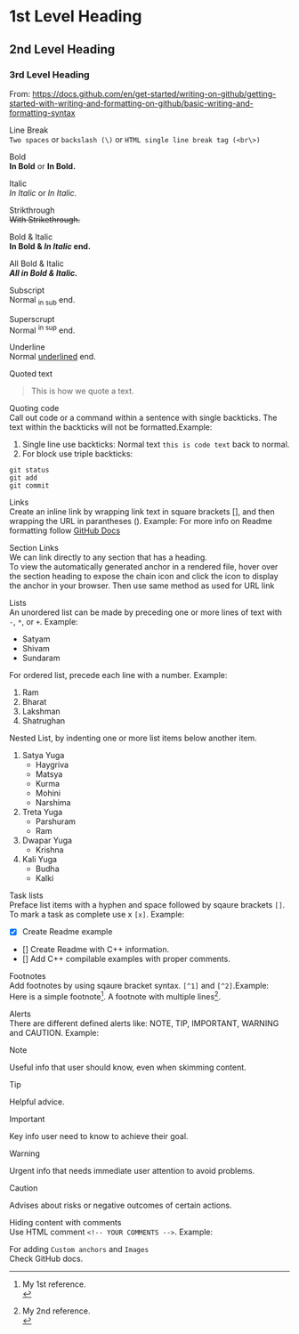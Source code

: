 # 1st Level Heading
## 2nd Level Heading
### 3rd Level Heading


From: https://docs.github.com/en/get-started/writing-on-github/getting-started-with-writing-and-formatting-on-github/basic-writing-and-formatting-syntax 

Line Break<br/>
`Two spaces` or `backslash (\)` or `HTML single line break tag (<br\>)`

Bold<br/>
**In Bold** or __In Bold.__

Italic<br/>
*In Italic* or _In Italic._

Strikthrough<br/>
~~With Strikethrough.~~

Bold & Italic<br/>
**In Bold & _In Italic_ end.**

All Bold & Italic<br/>
***All in Bold & Italic.***

Subscript<br/>
Normal <sub>in sub</sub> end.

Superscrupt<br/>
Normal <sup>in sup</sup> end.

Underline<br/>
Normal <ins>underlined</ins> end.


Quoted text<br/>
> This is how we quote a text.

Quoting code<br/>
Call out code or a command within a sentence with single backticks. The text within the backticks will not be formatted.Example:<br/>
1. Single line use backticks:  Normal text `this is code text` back to normal.
2. For block use triple backticks:<br/>
```
git status
git add
git commit
```

Links<br/>
Create an inline link by wrapping link text in square brackets [], and then wrapping the URL in parantheses (). Example: For more info on Readme formatting follow [GitHub Docs](https://docs.github.com/en/get-started/writing-on-github/getting-started-with-writing-and-formatting-on-github/basic-writing-and-formatting-syntax)


Section Links<br/>
We can link directly to any section that has a heading.<br/>
To view the automatically generated anchor in a rendered file, hover over the section heading to expose the chain icon and click the icon to display the anchor in your browser. Then use same method as used for URL link


Lists<br/>
An unordered list can be made by preceding one or more lines of text with `-`, `*`, or `+`. Example:
- Satyam
- Shivam
- Sundaram

For ordered list, precede each line with a number. Example:
1. Ram
2. Bharat
3. Lakshman
4. Shatrughan

Nested List, by indenting one or more list items below another item.
1. Satya Yuga
   - Haygriva
   - Matsya
   - Kurma
   - Mohini
   - Narshima
2. Treta Yuga
   - Parshuram
   - Ram
3. Dwapar Yuga
   - Krishna
4. Kali Yuga
   - Budha
   - Kalki


Task lists</br>
Preface list items with a hyphen and space followed by sqaure brackets `[]`. To mark a task as complete use x `[x]`. Example:<br/>

- [x] Create Readme example
- [] Create Readme with C++ information.
- [] Add C++ compilable examples with proper comments.


Footnotes<br/>
Add footnotes by using sqaure bracket syntax. `[^1]` and `[^2]`.Example:<br/>
Here is a simple footnote[^1].
A footnote with multiple lines[^2].

[^1]: My 1st reference.<br/>
[^2]: My 2nd reference.<br/>



Alerts<br/>
There are different defined alerts like: NOTE, TIP, IMPORTANT, WARNING and CAUTION. Example:<br/>

> [!NOTE]
> Useful info that user should know, even when skimming content.

> [!TIP]
> Helpful advice.

> [!IMPORTANT]
> Key info user need to know to achieve their goal.

> [!WARNING]
> Urgent info that needs immediate user attention to avoid problems.

> [!CAUTION]
> Advises about risks or negative outcomes of certain actions.


Hiding content with comments<br/>
Use HTML comment `<!-- YOUR COMMENTS -->`. Example:<br/>
<!-- This will not be displayed -->



For adding `Custom anchors` and `Images`<br/>
Check GitHub docs.